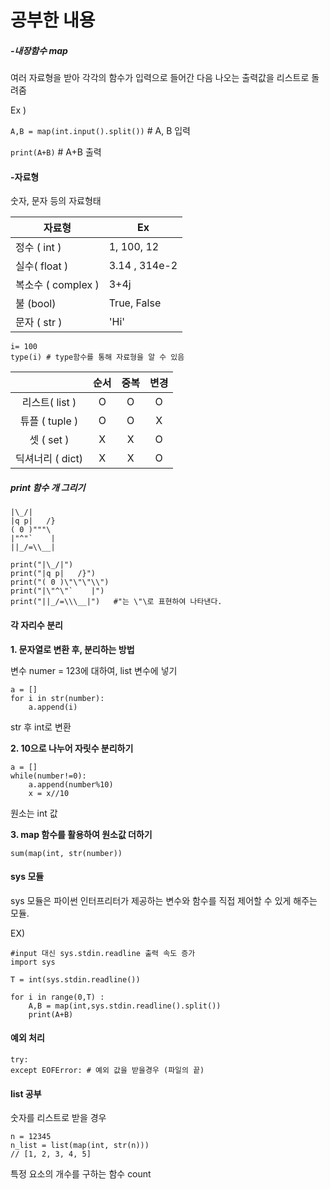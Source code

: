 # **공부한 내용**

##### -내장함수 map 

여러 자료형을 받아 각각의 함수가 입력으로 들어간 다음 나오는 출력값을 리스트로 돌려줌 

Ex )

 `A,B = map(int.input().split())` # A, B 입력

 `print(A+B)` # A+B 출력

#### -자료형

숫자, 문자 등의 자료형태

| 자료형             | Ex            |
| ------------------ | ------------- |
| 정수 ( int )       | 1, 100, 12    |
| 실수( float )      | 3.14 , 314e-2 |
| 복소수 ( complex ) | 3+4j          |
| 불 (bool)          | True, False   |
| 문자 ( str )       | 'Hi'          |

```
i= 100
type(i) # type함수를 통해 자료형을 알 수 있음
```



|                  | 순서 | 중복 | 변경 |
| :--------------: | :--: | :--: | :--: |
|  리스트( list )  |  O   |  O   |  O   |
|  튜플 ( tuple )  |  O   |  O   |  X   |
|    셋 ( set )    |  X   |  X   |  O   |
| 딕셔너리 ( dict) |  X   |  X   |  O   |

##### print  함수  개 그리기

```
|\_/|
|q p|   /}
( 0 )"""\
|"^"`    |
||_/=\\__|
```

```
print("|\_/|")
print("|q p|   /}")
print("( 0 )\"\"\"\\")
print("|\"^\"`    |")
print("||_/=\\\__|")   #"는 \"\로 표현하여 나타낸다.
```

#### 각 자리수 분리

**1. 문자열로 변환 후, 분리하는 방법**

변수 numer = 123에 대하여, list 변수에 넣기

```
a = []
for i in str(number):
    a.append(i)
```

str 후 int로 변환

**2. 10으로 나누어 자릿수 분리하기**

```
a = []
while(number!=0):
    a.append(number%10)
    x = x//10
```

원소는 int 값

**3. map 함수를 활용하여 원소값 더하기**
```
sum(map(int, str(number))
```

#### sys 모듈

sys 모듈은 파이썬 인터프리터가 제공하는 변수와 함수를 직접 제어할 수 있게 해주는 모듈.

EX)

```
#input 대신 sys.stdin.readline 출력 속도 증가
import sys

T = int(sys.stdin.readline())

for i in range(0,T) :
    A,B = map(int,sys.stdin.readline().split())
    print(A+B)
```

#### 예외 처리

```
try:
except EOFError: # 예외 값을 받을경우 (파일의 끝)
```

#### list 공부
숫자를 리스트로 받을 경우
```
n = 12345
n_list = list(map(int, str(n)))
// [1, 2, 3, 4, 5]
```
특정 요소의 개수를 구하는 함수 count
